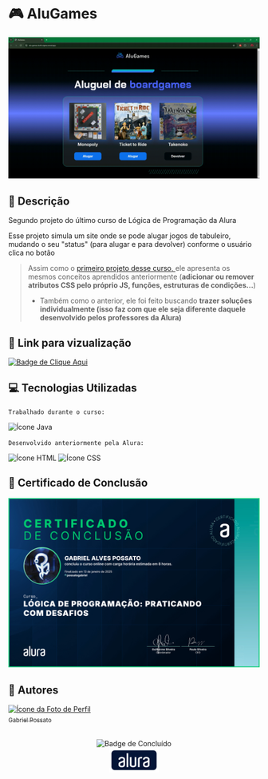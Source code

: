 # 🎮 AluGames

<img src = "img/Demonstração.gif" alt = "GIF da demonstração do site"/>

## 📰 Descrição

Segundo projeto do último curso de Lógica de Programação da Alura

Esse projeto simula um site onde se pode alugar jogos de tabuleiro, mudando o seu "status" (para alugar e para devolver) conforme o usuário clica no botão 

> Assim como o <a href = "https://github.com/possatogabriel/SorteadorDeNumeros/tree/main"> primeiro projeto desse curso, </a> ele apresenta os mesmos conceitos aprendidos anteriormente (**adicionar ou remover atributos CSS pelo próprio JS, funções, estruturas de condições...**)
> - Também como o anterior, ele foi feito buscando **trazer soluções individualmente (isso faz com que ele seja diferente daquele desenvolvido pelos professores da Alura)**

## 🔗 Link para vizualização

<a href = "https://alu-games-kohl-sigma.vercel.app/"> <img alt="Badge de Clique Aqui" src="https://img.shields.io/badge/CLIQUE%20AQUI-blue?style=for-the-badge"> </a>

## 💻 Tecnologias Utilizadas
`Trabalhado durante o curso:`

<img src="https://cdn.jsdelivr.net/gh/devicons/devicon@latest/icons/javascript/javascript-original.svg" height = "40" alt = "Ícone Java"/> 

`Desenvolvido anteriormente pela Alura:`

<img src="https://cdn.jsdelivr.net/gh/devicons/devicon@latest/icons/html5/html5-original.svg" height = "40" alt = "Ícone HTML"/> <img src="https://cdn.jsdelivr.net/gh/devicons/devicon@latest/icons/css3/css3-original.svg" height = "40" alt = "Ícone CSS"/>

## 🏅 Certificado de Conclusão 

<img src = "img/Certificado.jpg" alt = "Certificado de Conclusão da Alura"/>

## 🙋 Autores
[<img loading="lazy" src="https://avatars.githubusercontent.com/u/136634888?v=4" width=80 alt = "Ícone da Foto de Perfil"> <br> <sub> Gabriel Possato </sub>](https://github.com/possatogabriel)
<br>
<br>
<p align = "center"> <img alt="Badge de Concluído" src="https://img.shields.io/badge/STATUS%20%20%20%20%20%20%20%20%20%20%20%20%20%20%20-concluído-green?style=for-the-badge"> <br/> <img src = "img/alura1.png" height = "50" alt = "Logo da Alura"></p>
